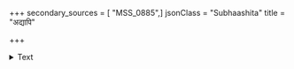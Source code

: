 +++
secondary_sources = [ "MSS_0885",]
jsonClass = "Subhaashita"
title = "अद्यापि"

+++

<details><summary>Text</summary>

अद्यापि तन्मदनकार्मुकभङ्गुरभ्रु- दन्तद्युतिप्रकरकर्बुरिताधरोष्ठम्।  
कर्णावसक्तपुलकोज्ज्वलदन्तपत्रं तस्याः पुनः पुनरपीह मुखं स्मरामि॥
</details>
